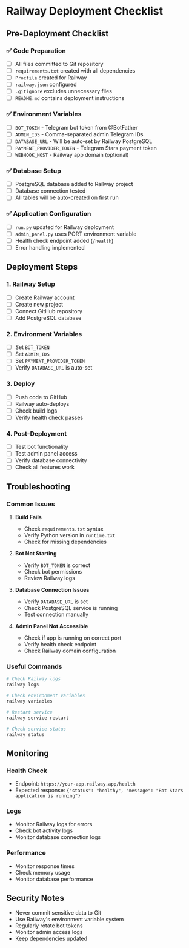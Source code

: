 # Railway Deployment Checklist

## Pre-Deployment Checklist

### ✅ Code Preparation
- [ ] All files committed to Git repository
- [ ] `requirements.txt` created with all dependencies
- [ ] `Procfile` created for Railway
- [ ] `railway.json` configured
- [ ] `.gitignore` excludes unnecessary files
- [ ] `README.md` contains deployment instructions

### ✅ Environment Variables
- [ ] `BOT_TOKEN` - Telegram bot token from @BotFather
- [ ] `ADMIN_IDS` - Comma-separated admin Telegram IDs
- [ ] `DATABASE_URL` - Will be auto-set by Railway PostgreSQL
- [ ] `PAYMENT_PROVIDER_TOKEN` - Telegram Stars payment token
- [ ] `WEBHOOK_HOST` - Railway app domain (optional)

### ✅ Database Setup
- [ ] PostgreSQL database added to Railway project
- [ ] Database connection tested
- [ ] All tables will be auto-created on first run

### ✅ Application Configuration
- [ ] `run.py` updated for Railway deployment
- [ ] `admin_panel.py` uses PORT environment variable
- [ ] Health check endpoint added (`/health`)
- [ ] Error handling implemented

## Deployment Steps

### 1. Railway Setup
- [ ] Create Railway account
- [ ] Create new project
- [ ] Connect GitHub repository
- [ ] Add PostgreSQL database

### 2. Environment Variables
- [ ] Set `BOT_TOKEN`
- [ ] Set `ADMIN_IDS`
- [ ] Set `PAYMENT_PROVIDER_TOKEN`
- [ ] Verify `DATABASE_URL` is auto-set

### 3. Deploy
- [ ] Push code to GitHub
- [ ] Railway auto-deploys
- [ ] Check build logs
- [ ] Verify health check passes

### 4. Post-Deployment
- [ ] Test bot functionality
- [ ] Test admin panel access
- [ ] Verify database connectivity
- [ ] Check all features work

## Troubleshooting

### Common Issues

1. **Build Fails**
   - Check `requirements.txt` syntax
   - Verify Python version in `runtime.txt`
   - Check for missing dependencies

2. **Bot Not Starting**
   - Verify `BOT_TOKEN` is correct
   - Check bot permissions
   - Review Railway logs

3. **Database Connection Issues**
   - Verify `DATABASE_URL` is set
   - Check PostgreSQL service is running
   - Test connection manually

4. **Admin Panel Not Accessible**
   - Check if app is running on correct port
   - Verify health check endpoint
   - Check Railway domain configuration

### Useful Commands

```bash
# Check Railway logs
railway logs

# Check environment variables
railway variables

# Restart service
railway service restart

# Check service status
railway status
```

## Monitoring

### Health Check
- Endpoint: `https://your-app.railway.app/health`
- Expected response: `{"status": "healthy", "message": "Bot Stars application is running"}`

### Logs
- Monitor Railway logs for errors
- Check bot activity logs
- Monitor database connection logs

### Performance
- Monitor response times
- Check memory usage
- Monitor database performance

## Security Notes

- Never commit sensitive data to Git
- Use Railway's environment variable system
- Regularly rotate bot tokens
- Monitor admin access logs
- Keep dependencies updated
